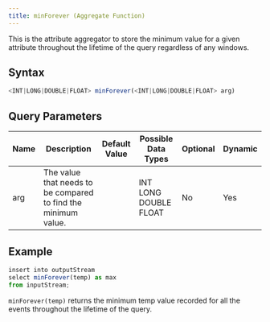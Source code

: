 ```yaml
---
title: minForever (Aggregate Function)
---
```


This is the attribute aggregator to store the minimum value for a given attribute throughout the lifetime of the query regardless of any windows.

## Syntax

```js
<INT|LONG|DOUBLE|FLOAT> minForever(<INT|LONG|DOUBLE|FLOAT> arg)
```

## Query Parameters

| Name | Description                                                    | Default Value | Possible Data Types   | Optional | Dynamic |
|------|----------------------------------------------------------------|---------------|-----------------------|----------|---------|
| arg  | The value that needs to be compared to find the minimum value. |               | INT LONG DOUBLE FLOAT | No       | Yes     |

## Example

```js
insert into outputStream
select minForever(temp) as max
from inputStream;
```

`minForever(temp)` returns the minimum temp value recorded for all the events throughout the lifetime of the query.
